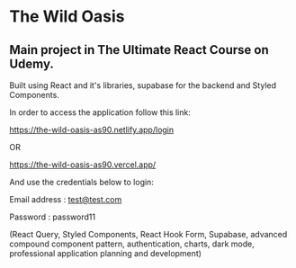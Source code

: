 # The Wild Oasis

## Main project in The Ultimate React Course on Udemy.

Built using React and it's libraries, supabase for the backend and Styled Components.

In order to access the application follow this link:

https://the-wild-oasis-as90.netlify.app/login

OR

https://the-wild-oasis-as90.vercel.app/

And use the credentials below to login:

Email address : test@test.com

Password : password11

 (React Query, Styled Components, React Hook Form, Supabase, advanced compound component pattern, authentication, charts, dark mode, professional application planning and development)
